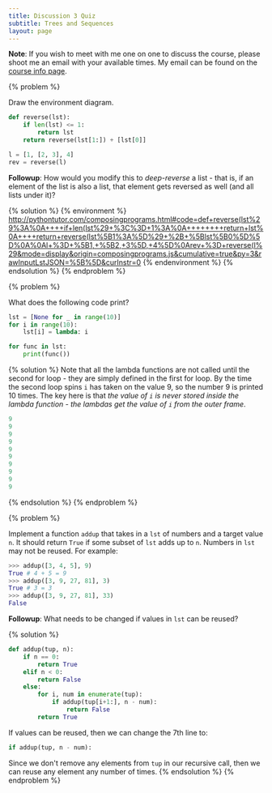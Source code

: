 ```yaml
---
title: Discussion 3 Quiz
subtitle: Trees and Sequences
layout: page
---
```


**Note**: If you wish to meet with me one on one to discuss the course, please shoot me an email with your available times. My email can be found on the [course info page](/cs61a/).

{% problem %}

Draw the environment diagram.

~~~ python
def reverse(lst):
    if len(lst) <= 1:
        return lst
    return reverse(lst[1:]) + [lst[0]]

l = [1, [2, 3], 4]
rev = reverse(l)
~~~

**Followup**: How would you modify this to _deep-reverse_ a list - that is, if an element of the list is also a list, that element gets reversed as well (and all lists under it)?

{% solution %}
{% environment %}
http://pythontutor.com/composingprograms.html#code=def+reverse(lst%29%3A%0A++++if+len(lst%29+%3C%3D+1%3A%0A++++++++return+lst%0A++++return+reverse(lst%5B1%3A%5D%29+%2B+%5Blst%5B0%5D%5D%0A%0Al+%3D+%5B1,+%5B2,+3%5D,+4%5D%0Arev+%3D+reverse(l%29&mode=display&origin=composingprograms.js&cumulative=true&py=3&rawInputLstJSON=%5B%5D&curInstr=0
{% endenvironment %}
{% endsolution %}
{% endproblem %}



{% problem %}

What does the following code print?

~~~ python
lst = [None for _ in range(10)]
for i in range(10):
    lst[i] = lambda: i

for func in lst:
    print(func())
~~~

{% solution %}
Note that all the lambda functions are not called until the second for loop - they are simply defined in the first for loop. By the time the second loop spins `i` has taken on the value 9, so the number 9 is printed 10 times. The key here is that _the value of `i` is never stored inside the lambda function - the lambdas get the value of `i` from the outer frame_.

~~~ python
9
9
9
9
9
9
9
9
9
9
~~~
{% endsolution %}
{% endproblem %}



{% problem %}

Implement a function `addup` that takes in a `lst` of numbers and a target value `n`. It should return `True` if some subset of `lst` adds up to `n`. Numbers in `lst` may not be reused. For example:

~~~ python
>>> addup([3, 4, 5], 9)
True # 4 + 5 = 9
>>> addup([3, 9, 27, 81], 3)
True # 3 = 3
>>> addup([3, 9, 27, 81], 33)
False
~~~

**Followup**: What needs to be changed if values in `lst` can be reused?

{% solution %}
~~~ python
def addup(tup, n):
    if n == 0:
        return True
    elif n < 0:
        return False
    else:
        for i, num in enumerate(tup):
            if addup(tup[i+1:], n ­- num):
                return False
        return True
~~~

If values can be reused, then we can change the 7th line to:

~~~ python
if addup(tup, n ­- num):
~~~

Since we don't remove any elements from `tup` in our recursive call, then we can reuse any element any number of times.
{% endsolution %}
{% endproblem %}
